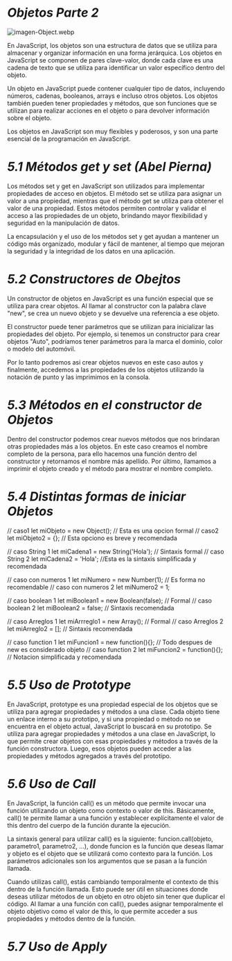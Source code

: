 # ***Objetos Parte 2***
![imagen-Object.webp](https://yeisondaza.com/static/85942c391309097cfa9e27acafc281d1/2bef9/1_rim5xncbxed_oszdsoknnq.png)

En JavaScript, los objetos son una estructura de datos que se utiliza para almacenar y organizar información en una forma jerárquica. Los objetos en JavaScript se componen de pares clave-valor, donde cada clave es una cadena de texto que se utiliza para identificar un valor específico dentro del objeto.

Un objeto en JavaScript puede contener cualquier tipo de datos, incluyendo números, cadenas, booleanos, arrays e incluso otros objetos. Los objetos también pueden tener propiedades y métodos, que son funciones que se utilizan para realizar acciones en el objeto o para devolver información sobre el objeto.

Los objetos en JavaScript son muy flexibles y poderosos, y son una parte esencial de la programación en JavaScript.

# *5.1 Métodos get y set (Abel Pierna)*
Los métodos set y get en JavaScript son utilizados para implementar propiedades de acceso en objetos. El método set se utiliza para asignar un valor a una propiedad, mientras que el método get se utiliza para obtener el valor de una propiedad. Estos métodos permiten controlar y validar el acceso a las propiedades de un objeto, brindando mayor flexibilidad y seguridad en la manipulación de datos.

La encapsulación y el uso de los métodos set y get ayudan a mantener un código más organizado, modular y fácil de mantener, al tiempo que mejoran la seguridad y la integridad de los datos en una aplicación.

# *5.2 Constructores de Obejtos*
Un constructor de objetos en JavaScript es una función especial que se utiliza para crear objetos. Al llamar al constructor con la palabra clave "new", se crea un nuevo objeto y se devuelve una referencia a ese objeto.

El constructor puede tener parámetros que se utilizan para inicializar las propiedades del objeto. Por ejemplo, si tenemos un constructor para crear objetos "Auto", podríamos tener parámetros para la marca el dominio, color o modelo del automóvil.

Por lo tanto podremos asi crear objetos nuevos en este caso autos y finalmente, accedemos a las propiedades de los objetos utilizando la notación de punto y las imprimimos en la consola.

# *5.3 Métodos en el constructor de Objetos*
Dentro del constructor podemos crear nuevos métodos que nos brindaran otras propiedades más a los objetos.
En este caso creamos el nombre completo de la persona, para ello hacemos una función dentro del constructor y retornamos el nombre más apellido.
Por último, llamamos a imprimir el objeto creado y el método para mostrar el nombre completo. 

# *5.4 Distintas formas de iniciar Objetos*
// caso1
let miObjeto = new Object(); // Esta es una opcion formal
// caso2
let miObjeto2 = {}; // Esta opciono es breve y recomendada

// caso String 1
let miCadena1 = new String('Hola'); // Sintaxis formal
// caso String 2 
let miCadena2 = 'Hola'; //Esta es la sintaxis simplificada y recomendada

// caso con numeros 1
let miNumero = new Number(1); // Es forma no recomendable
// caso con numeros 2
let miNumero2 = 1;

// caso boolean 1
let miBoolean1 = new Boolean(false); // Formal
// caso boolean 2
let miBoolean2 = false; // Sintaxis recomendada

// caso Arreglos 1 
let miArrreglo1 = new Array(); // Formal
// caso Arreglos 2
let miArreglo2 = []; // Sintaxis recomendada

// caso function 1 
let miFuncion1 = new function(){}; // Todo despues de new es considerado objeto
// caso function 2
let miFuncion2 = function(){}; // Notacion simplificada y recomendada

# *5.5 Uso de Prototype*
En JavaScript, prototype es una propiedad especial de los objetos que se utiliza para agregar propiedades y métodos a una clase. Cada objeto tiene un enlace interno a su prototipo, y si una propiedad o método no se encuentra en el objeto actual, JavaScript lo buscará en su prototipo.
 Se utiliza para agregar propiedades y métodos a una clase en JavaScript, lo que permite crear objetos con esas propiedades y métodos a través de la función constructora. Luego, esos objetos pueden acceder a las propiedades y métodos agregados a través del prototipo.
 

# *5.6 Uso de Call*
En JavaScript, la función call() es un método que permite invocar una función utilizando un objeto como contexto o valor de this. Básicamente, call() te permite llamar a una función y establecer explícitamente el valor de this dentro del cuerpo de la función durante la ejecución.

La sintaxis general para utilizar call() es la siguiente: funcion.call(objeto, parametro1, parametro2, ...), donde funcion es la función que deseas llamar y objeto es el objeto que se utilizará como contexto para la función. Los parámetros adicionales son los argumentos que se pasan a la función llamada.

Cuando utilizas call(), estás cambiando temporalmente el contexto de this dentro de la función llamada. Esto puede ser útil en situaciones donde deseas utilizar métodos de un objeto en otro objeto sin tener que duplicar el código. Al llamar a una función con call(), puedes asignar temporalmente el objeto objetivo como el valor de this, lo que permite acceder a sus propiedades y métodos dentro de la función.

# *5.7 Uso de Apply*
